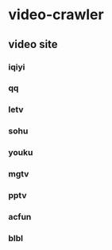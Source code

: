 # video-crawler

## 

## video site

### iqiyi

### qq

### letv

### sohu

### youku

### mgtv

### pptv

### acfun

### blbl

